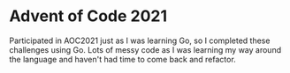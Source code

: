 # Advent of Code 2021

Participated in AOC2021 just as I was learning Go, so I completed these challenges using Go. Lots of messy code as I was learning my way around the language and haven't had time to come back and refactor.
